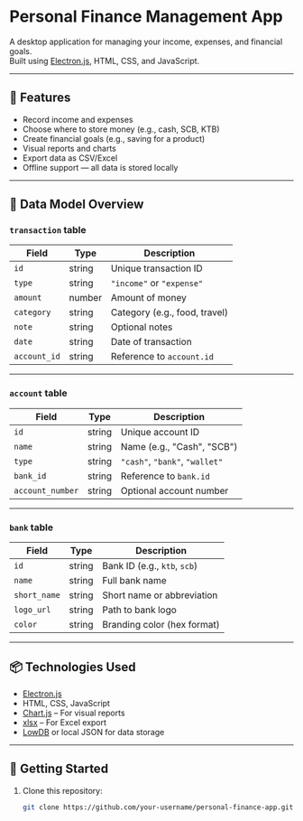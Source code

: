 # Personal Finance Management App

A desktop application for managing your income, expenses, and financial goals.  
Built using [Electron.js](https://www.electronjs.org/), HTML, CSS, and JavaScript.

---

## 🎯 Features

- Record income and expenses
- Choose where to store money (e.g., cash, SCB, KTB)
- Create financial goals (e.g., saving for a product)
- Visual reports and charts
- Export data as CSV/Excel
- Offline support — all data is stored locally

---

## 📁 Data Model Overview

### `transaction` table

| Field       | Type     | Description                   |
|-------------|----------|-------------------------------|
| `id`        | string   | Unique transaction ID         |
| `type`      | string   | `"income"` or `"expense"`     |
| `amount`    | number   | Amount of money               |
| `category`  | string   | Category (e.g., food, travel) |
| `note`      | string   | Optional notes                |
| `date`      | string   | Date of transaction           |
| `account_id`| string   | Reference to `account.id`     |

---

### `account` table

| Field            | Type     | Description                    |
|------------------|----------|--------------------------------|
| `id`             | string   | Unique account ID              |
| `name`           | string   | Name (e.g., "Cash", "SCB")     |
| `type`           | string   | `"cash"`, `"bank"`, `"wallet"` |
| `bank_id`        | string   | Reference to `bank.id`         |
| `account_number` | string   | Optional account number        |

---

### `bank` table

| Field       | Type     | Description                        |
|-------------|----------|------------------------------------|
| `id`        | string   | Bank ID (e.g., `ktb`, `scb`)       |
| `name`      | string   | Full bank name                     |
| `short_name`| string   | Short name or abbreviation         |
| `logo_url`  | string   | Path to bank logo                  |
| `color`     | string   | Branding color (hex format)        |

---

## 📦 Technologies Used

- [Electron.js](https://www.electronjs.org/)
- HTML, CSS, JavaScript
- [Chart.js](https://www.chartjs.org/) – For visual reports
- [xlsx](https://www.npmjs.com/package/xlsx) – For Excel export
- [LowDB](https://www.npmjs.com/package/lowdb) or local JSON for data storage

---

## 🚀 Getting Started

1. Clone this repository:
   ```bash
   git clone https://github.com/your-username/personal-finance-app.git
